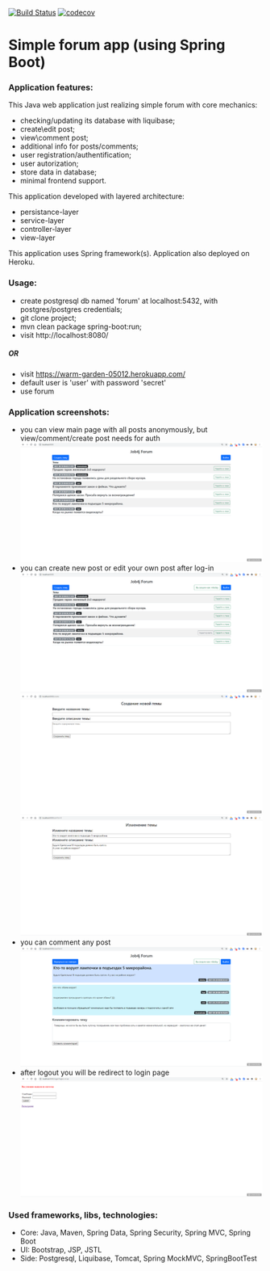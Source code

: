 [![Build Status](https://app.travis-ci.com/dvamedveda/forum.svg?branch=master)](https://app.travis-ci.com/dvamedveda/forum)
[![codecov](https://codecov.io/gh/dvamedveda/forum/branch/master/graph/badge.svg?token=ICNBF3INPL)](https://codecov.io/gh/dvamedveda/forum)

# Simple forum app (using Spring Boot)

### Application features:
This Java web application just realizing simple forum with core mechanics:
- checking/updating its database with liquibase;
- create\edit post;
- view\comment post;
- additional info for posts/comments;
- user registration/authentification;
- user autorization;
- store data in database;
- minimal frontend support.

This application developed with layered architecture:
- persistance-layer
- service-layer
- controller-layer
- view-layer

This application uses Spring framework(s).
Application also deployed on Heroku.

### Usage:
- create postgresql db named 'forum' at localhost:5432, with postgres/postgres credentials;
- git clone project;
- mvn clean package spring-boot:run;
- visit http://localhost:8080/
##### OR
- visit https://warm-garden-05012.herokuapp.com/
- default user is 'user' with password 'secret'
- use forum

### Application screenshots:
- you can view main page with all posts anonymously, but view/comment/create post needs for auth
![anonim_main](https://github.com/dvamedveda/screenshots/blob/main/forum/forum_anonim_main.png?raw=true) 
- you can create new post or edit your own post after log-in
![main_logged_id](https://github.com/dvamedveda/screenshots/blob/main/forum/forum_main_logged_in.png?raw=true)
![create_post](https://github.com/dvamedveda/screenshots/blob/main/forum/forum_create_post.png?raw=true)
![edit_post](https://github.com/dvamedveda/screenshots/blob/main/forum/forum_edit_post.png?raw=true)
- you can comment any post
![view_and_comment](https://github.com/dvamedveda/screenshots/blob/main/forum/forum_view_and_comment.png?raw=true)
- after logout you will be redirect to login page
![logout](https://github.com/dvamedveda/screenshots/blob/main/forum/forum_logout.png?raw=true)

### Used frameworks, libs, technologies:
- Core: Java, Maven, Spring Data, Spring Security, Spring MVC, Spring Boot
- UI: Bootstrap, JSP, JSTL
- Side: Postgresql, Liquibase, Tomcat, Spring MockMVC, SpringBootTest
